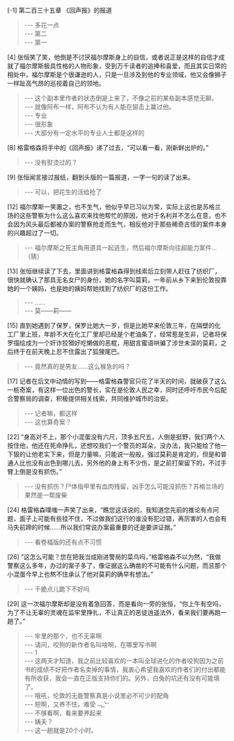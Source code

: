 
[-1] 第二百三十五章 《回声报》的报道
>--- 多花一点<br>
>--- 第二<br>
>--- 第一<br>

[4] 张恒笑了笑，他倒是不讨厌福尔摩斯身上的自信，或者说正是这样的自信才成就了福尔摩斯极具性格的人物形象，受到万千读者的追捧和喜爱，而且其实日常的相处中，福尔摩斯是个很谦逊的人，只是一旦涉及到他的专业领域，他又会像狮子一样趾高气昂的巡视着自己的领地。
>--- 这个副本里作者的状态倒是上来了，不像之前的某些副本感觉无聊。<br>
>--- 就像阿布一样，阿布不认为有人能在狙击上赢过他。<br>
>--- 专业<br>
>--- 很形象<br>
>--- 大部分有一定水平的专业人士都是这样的<br>

[8] 格雷格森将手中的《回声报》递了过去，“可以看一看，刚新鲜出炉的。”
>--- 没有熨烫过的？<br>

[9] 张恒闻言接过报纸，翻到头版的一篇报道，一字一句的读了出来。
>--- 可以，把花生的活给抢了<br>

[12] 福尔摩斯一笑置之，也不生气，他似乎早已习以为常，实际上这也是苏格兰场的这些警察为什么这么喜欢来找他帮忙的原因，他对于名利并不怎么在意，也不会因为风头最后都被办案的警察抢走而生气，相反他对于那些稀奇古怪的案件本身的兴趣超过了一切。
>--- 福尔摩斯之死主角用道具一起逃生，然后福尔摩斯向往超能力案件…（猜）<br>

[13] 张恒继续读了下去，里面讲到格雷格森得到线索后立刻带人赶往了纺织厂，很快就确认了那具无名女尸的身份，她的名字叫莫莉，一年前从乡下来到伦敦投靠她的一个姨妈，也是她的姨妈帮她找到了纺织厂的这份工作。
>--- ……<br>
>--- 莫——莉——<br>

[15] 直到她遇到了保罗，保罗比她大一岁，但是比她早来伦敦三年，在隔壁的化工厂里上班，年龄不大在化工厂里却已经是个老油条了，经常惹是生非，记者将保罗描绘成为一个奸诈狡猾好吃懒做的恶棍，用甜言蜜语哄骗了涉世未深的莫莉，之后终于在前天晚上忍不住露出了狐狸尾巴。
>--- 竟然真的是男友……这么猴急的吗？<br>

[17] 记者在后文中动情的写到——格雷格森警官只花了半天的时间，就破获了这么一桩奇案，有这样一位出色的警长，实在是伦敦人民之幸，同时还呼吁市民今后配合警察局的调查，积极提供相关线索，共同维护城市的治安。
>--- 记者嘛，都这样<br>
>--- 这也算奇案？<br>

[22] “身高对不上，那个小混蛋没有六尺，顶多五尺五，人倒是挺野，我们两个人按住他，他还在死命挣扎，还想咬我们一个警员的耳朵，没办法，我只能给了他一下狠的让他老实下来，但是力量嘛，只能说一般般，强过莫莉是肯定的，但是和普通人比也没有出色到哪儿去，另外他的身上有不少伤，是之前打架留下的，不过手臂上倒是没有抓伤。”
>--- 没有抓伤？尸体指甲里有血肉残留，凶手怎么可能没抓伤？苏格兰场的果然是一帮废柴<br>

[24] 格雷格森噗嗤一声笑了出来，“瞧您这话说的，我知道您先前的推论有点问题，面子上可能有些挂不住，不过做我们这行的谁没有犯过错，再厉害的人也会有马失前蹄的时候……所以我们常说办案最重要的还是要讲证据。”
>--- 看卷福版的还有点不习惯<br>

[26] “这怎么可能？您在把我当成刚进警局的菜鸟吗，”格雷格森不以为然，“我做警察这么多年，办过的案子多了，像证据这么确凿的不可能有什么问题，而且那个小混蛋今早上也熬不住承认了他对莫莉的确早有想法。”
>--- 干脆点儿跪下不好吗<br>

[29] 这一次福尔摩斯却是没有着急回答，而是看向一旁的张恒，“你上午有空吗，为了不让无辜的灵魂在监牢里挣扎，不让真正的恶徒逍遥法外，看来我们要再跑一趟了。”
>--- 牢里的那个，也不无辜啊<br>
>--- 请问，咬狗的新作者名叫啥啊，在哪里写书啊<br>
>--- 1<br>
>--- 这两天才知道，我之前比较喜欢的一本叫全球进化的作者咬狗因为之前书的成绩不好把作者名卖掉的事情，我衷心希望我喜欢的作者们的付出都能有所收获，我会一直在正版支持你们的。另外，白兔的坑还有没有可能填了。<br>
>--- 哦吼，伦敦的无能警察真是小说里必不可少的配角<br>
>--- 短啊，又养不住，难受﹁_﹂<br>
>--- 不够看啊，看来要养起来<br>
>--- 姨夫？<br>
>--- 这一趟就是20个小时。<br>
